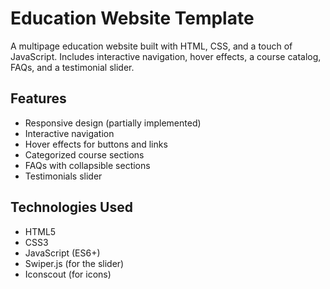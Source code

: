 # Education Website Template
A multipage education website built with HTML, CSS, and a touch of JavaScript. Includes interactive navigation, hover effects, a course catalog, FAQs, and a testimonial slider.

## Features
- Responsive design (partially implemented)
- Interactive navigation
- Hover effects for buttons and links
- Categorized course sections
- FAQs with collapsible sections
- Testimonials slider

## Technologies Used
- HTML5
- CSS3
- JavaScript (ES6+)
- Swiper.js (for the slider)
- Iconscout (for icons)
